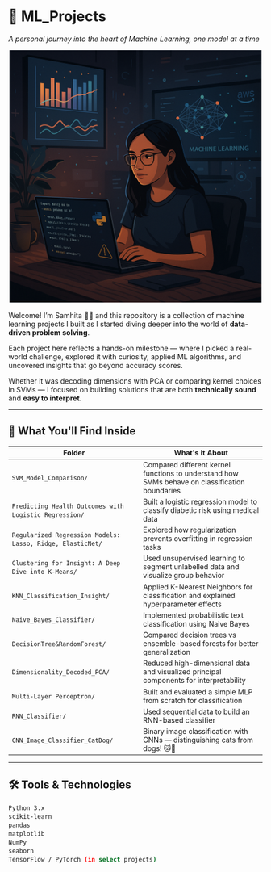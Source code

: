 # 🤖 ML_Projects  
*A personal journey into the heart of Machine Learning, one model at a time*

<p align="center">
  <img src="ChatGPT Image May 22, 2025, 10_41_38 PM.png" width="500"/>
</p>

Welcome! I’m Samhita 👩‍💻 and this repository is a collection of machine learning projects I built as I started diving deeper into the world of **data-driven problem solving**.

Each project here reflects a hands-on milestone — where I picked a real-world challenge, explored it with curiosity, applied ML algorithms, and uncovered insights that go beyond accuracy scores.

Whether it was decoding dimensions with PCA or comparing kernel choices in SVMs — I focused on building solutions that are both **technically sound** and **easy to interpret**.

---

## 🧭 What You'll Find Inside

| Folder | What's it About |
|--------|------------------|
| `SVM_Model_Comparison/` | Compared different kernel functions to understand how SVMs behave on classification boundaries |
| `Predicting Health Outcomes with Logistic Regression/` | Built a logistic regression model to classify diabetic risk using medical data |
| `Regularized Regression Models: Lasso, Ridge, ElasticNet/` | Explored how regularization prevents overfitting in regression tasks |
| `Clustering for Insight: A Deep Dive into K-Means/` | Used unsupervised learning to segment unlabelled data and visualize group behavior |
| `KNN_Classification_Insight/` | Applied K-Nearest Neighbors for classification and explained hyperparameter effects |
| `Naive_Bayes_Classifier/` | Implemented probabilistic text classification using Naive Bayes |
| `DecisionTree&RandomForest/` | Compared decision trees vs ensemble-based forests for better generalization |
| `Dimensionality_Decoded_PCA/` | Reduced high-dimensional data and visualized principal components for interpretability |
| `Multi-Layer Perceptron/` | Built and evaluated a simple MLP from scratch for classification |
| `RNN_Classifier/` | Used sequential data to build an RNN-based classifier |
| `CNN_Image_Classifier_CatDog/` | Binary image classification with CNNs — distinguishing cats from dogs! 🐱🐶 |

---

## 🛠 Tools & Technologies

```bash
Python 3.x
scikit-learn
pandas
matplotlib
NumPy
seaborn
TensorFlow / PyTorch (in select projects)
